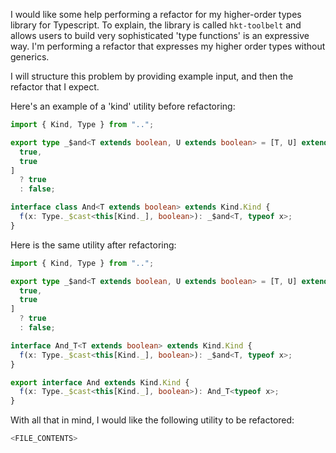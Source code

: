 I would like some help performing a refactor for my higher-order types library for Typescript. To explain, the library is called `hkt-toolbelt` and allows users to build very sophisticated 'type functions' is an expressive way. I'm performing a refactor that expresses my higher order types without generics.

I will structure this problem by providing example input, and then the refactor that I expect.

Here's an example of a 'kind' utility before refactoring:

```ts
import { Kind, Type } from "..";

export type _$and<T extends boolean, U extends boolean> = [T, U] extends [
  true,
  true
]
  ? true
  : false;

interface class And<T extends boolean> extends Kind.Kind {
  f(x: Type._$cast<this[Kind._], boolean>): _$and<T, typeof x>;
}
```

Here is the same utility after refactoring:

```ts
import { Kind, Type } from "..";

export type _$and<T extends boolean, U extends boolean> = [T, U] extends [
  true,
  true
]
  ? true
  : false;

interface And_T<T extends boolean> extends Kind.Kind {
  f(x: Type._$cast<this[Kind._], boolean>): _$and<T, typeof x>;
}

export interface And extends Kind.Kind {
  f(x: Type._$cast<this[Kind._], boolean>): And_T<typeof x>;
}
```

With all that in mind, I would like the following utility to be refactored:

```ts
<FILE_CONTENTS>
```

